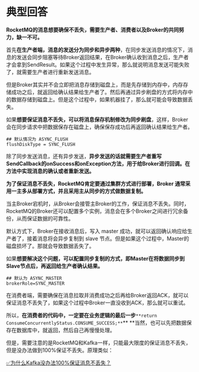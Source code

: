 # 典型回答

**RocketMQ的消息想要确保不丢失，需要生产者、消费者以及Broker的共同努力，缺一不可。**

首先**在生产者端，消息的发送分为同步和异步两种**，在同步发送消息的情况下，消息的发送会同步阻塞等待Broker返回结果，在Broker确认收到消息之后，生产者才会拿到SendResult。如果这个过程中发生异常，那么就说明消息发送可能失败了，就需要生产者进行重新发送消息。

但是Broker其实并不会立即把消息存储到磁盘上，而是先存储到内存中，内存存储成功之后，就返回给确认结果给生产者了。然后再通过异步刷盘的方式将内存中的数据存储到磁盘上。但是这个过程中，如果机器挂了，那么就可能会导致数据丢失。

如果**想要保证消息不丢失，可以将消息保存机制修改为同步刷盘**，这样，Broker会在同步请求中把数据保存在磁盘上，确保保存成功后再返回确认结果给生产者。

```
## 默认情况为 ASYNC_FLUSH 
flushDiskType = SYNC_FLUSH 
```

除了同步发送消息，还有异步发送，**异步发送的话就需要生产者重写SendCallback的onSuccess和onException方法，用于给Broker进行回调。在方法中实现消息的确认或者重新发送。**

**为了保证消息不丢失，RocketMQ肯定要通过集群方式进行部署，Broker 通常采用一主多从部署方式，并且采用主从同步的方式做数据复制。**

当主Broker宕机时，从Broker会接管主Broker的工作，保证消息不丢失。同时，RocketMQ的Broker还可以配置多个实例，消息会在多个Broker之间进行冗余备份，从而保证数据的可靠性。

默认方式下，Broker在接收消息后，写入 master 成功，就可以返回确认响应给生产者了，接着消息将会异步复制到 slave 节点。但是如果这个过程中，Master的磁盘损坏了。那就会导致数据丢失了。

如果**想要解决这个问题，可以配置同步复制的方式，即Master在将数据同步到Slave节点后，再返回给生产者确认结果。**

```
## 默认为 ASYNC_MASTER
brokerRole=SYNC_MASTER
```

在消费者端，需要确保在消息拉取并消费成功之后再给Broker返回ACK，就可以保证消息不丢失了，如果这个过程中Broker一直没收到ACK，那么就可以重试。

所以，**在消费者的代码中，一定要在业务逻辑的最后一步**`**return ConsumeConcurrentlyStatus.CONSUME_SUCCESS;**`** **当然，也可以先把数据保存在数据库中，就返回，然后自己再慢慢处理。

但是，需要注意的是RocketMQ和Kafka一样，只能最大限度的保证消息不丢失，但是没办法做到100%保证不丢失。原理类似：

[✅为什么Kafka没办法100%保证消息不丢失？](https://www.yuque.com/hollis666/fo22bm/vwy7vz63qax9c7ab?view=doc_embed)
